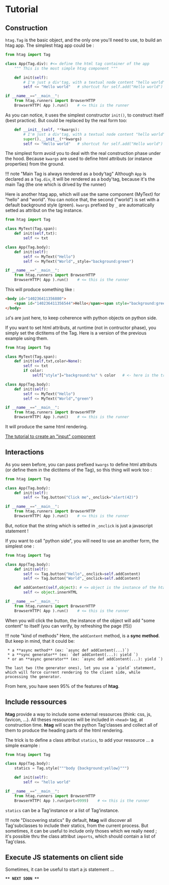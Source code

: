 # Tutorial

## Construction

`htag.Tag` is the basic object, and the only one you'll need to use, to build an htag app. The simplest htag app could be :

```python
from htag import Tag

class App(Tag.div): #<= define the html tag container of the app
    """ This is the most simple htag component """

    def init(self):
        # I'm just a div'tag, with a textual node content "hello world"
        self <= "Hello world"   # shortcut for self.add("Hello world")

if __name__=="__main__":
    from htag.runners import BrowserHTTP
    BrowserHTTP( App ).run()    # <= this is the runner

```

As you can notice, it uses the simplest constructor `init()`, to construct itself (best practice). But could be replaced by the real form too:

```python
    def __init__(self, **kwargs):
        # I'm just a div'tag, with a textual node content "hello world"
        super().__init__(**kwargs)
        self <= "Hello world"   # shortcut for self.add("Hello world")
```

The simplest form avoid you to deal with the real construction phase under the hood. Because `kwargs` are used to define html attributs (or instance properties) from the ground.

!!! note "Main Tag is always rendered as a body'tag"
    Although `App` is declared as a `Tag.div`, it will be rendered as a body'tag, because it's the main Tag (the one which is drived by the runner)


Here is another htag app, which will use the same component (MyText) for "hello" and "world". You can notice that, the second ("world") is set with a default background style (green). `kwargs` prefixed by `_` are automatically setted as attribut on the tag instance.

```python
from htag import Tag

class MyText(Tag.span):
    def init(self,txt):
        self <= txt

class App(Tag.body):
    def init(self):
        self <= MyText("Hello")
        self <= MyText("World",_style="background:green")

if __name__=="__main__":
    from htag.runners import BrowserHTTP
    BrowserHTTP( App ).run()    # <= this is the runner
```

This will produce something like :

```html
<body id="140236411356880">
    <span id="140236411356544">Hello</span><span style="background:green" id="140236411356208">World</span>
</body>
```

`id`'s are just here, to keep coherence with python objects on python side.

If you want to set html attributs, at runtime (not in contructor phase), you simply set the dictitems of the Tag. Here is a version of the previous example using them.

```python
from htag import Tag

class MyText(Tag.span):
    def init(self,txt,color=None):
        self <= txt
        if color:
            self["style"]="background:%s" % color   # <- here is the trick

class App(Tag.body):
    def init(self):
        self <= MyText("Hello")
        self <= MyText("World","green")

if __name__=="__main__":
    from htag.runners import BrowserHTTP
    BrowserHTTP( App ).run()    # <= this is the runner

```

It will produce the same html rendering.

[The tutorial to create an "input" component](tuto_create_an_input_component)


## Interactions

As you seen before, you can pass prefixed `kwargs` to define html attributs (or define them in the dictitems of the Tag), so this thing will work too :

```python
from htag import Tag

class App(Tag.body):
    def init(self):
        self <= Tag.button("Click me",_onclick="alert(42)")

if __name__=="__main__":
    from htag.runners import BrowserHTTP
    BrowserHTTP( App ).run()    # <= this is the runner
```

But, notice that the string which is setted in `_onclick` is just a javascript statement !

If you want to call "python side", you will need to use an another form, the simplest one :

```python
from htag import Tag

class App(Tag.body):
    def init(self):
        self <= Tag.button("Hello",_onclick=self.addContent)
        self <= Tag.button("World",_onclick=self.addContent)

    def addContent(self,object): # <= object is the instance of the htag instance which have called this method (here a Tag.button)
        self <= object.innerHTML

if __name__=="__main__":
    from htag.runners import BrowserHTTP
    BrowserHTTP( App ).run()    # <= this is the runner
```

When you will click the button, the instance of the object will add "some content" to itself (you can verify, by refreshing the page (f5))

!!! note "kind of methods"
    Here, the `addContent` method, is a **sync method**. But keep in mind, that it could be:

     * a **async method** (ex: `async def addContent(...)`)
     * a **sync generator** (ex: `def addContent(...): yield `)
     * or an **async generator** (ex: `async def addContent(...): yield `)

    The last two (the generator ones), let you use a `yield` statement, which will force current rendering to the client side, while processing the generator.

From here, you have seen 95% of the features of **htag**.

## Include ressources

**htag** provide a way to include some external ressources (think: css, js, favicon, ...). All theses ressources will be included in `<head>` tag, at construction time.
**htag** will scan the python Tag'classes and collect all of them to produce the heading parts of the html rendering.

The trick is to define a class attribut `statics`, to add your ressource ... a simple example :

```python
from htag import Tag

class App(Tag.body):
    statics = Tag.style("""body {background:yellow}""")

    def init(self):
        self <= "hello world"

if __name__=="__main__":
    from htag.runners import BrowserHTTP
    BrowserHTTP( App ).run(port=9999)    # <= this is the runner
```

`statics` can be a Tag'instance or a list of Tag'instance.

!!! note "Discovering statics"
    By default, **htag** will discover all Tag'subclasses to include their statics, from the current process. But sometimes, it can be useful to include only thoses which we really need ; it's possible thru the class attribut `imports`, which should contain a list of Tag'class.


## Execute JS statements on client side

Sometimes, it can be useful to start a js statement ...

**`** NEXT SOON **`**

